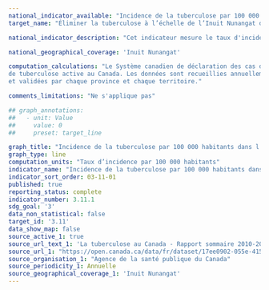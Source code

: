 ```yaml
---
national_indicator_available: "Incidence de la tuberculose par 100 000 habitants dans l’Inuit Nunangat"
target_name: "Éliminer la tuberculose à l’échelle de l’Inuit Nunangat d’ici 2030, et réduire l’incidence de la tuberculose active d’au moins 50 % d’ici 2025"

national_indicator_description: "Cet indicateur mesure le taux d'incidence de la tuberculose par 100 000 habitants dans l’Inuit Nunangat."

national_geographical_coverage: 'Inuit Nunangat' 

computation_calculations: "Le Système canadien de déclaration des cas de tuberculose est un système de surveillance contenant des données non nominales sur les cas 
de tuberculose active au Canada. Les données sont recueillies annuellement par les provinces et territoires, analysées par l’Agence de la santé publique du Canada (ASPC) 
et validées par chaque province et chaque territoire."

comments_limitations: "Ne s'applique pas"

## graph_annotations:
##   - unit: Value
##     value: 0
##     preset: target_line

graph_title: "Incidence de la tuberculose par 100 000 habitants dans l’Inuit Nunangat"
graph_type: line
computation_units: "Taux d’incidence par 100 000 habitants"
indicator_name: "Incidence de la tuberculose par 100 000 habitants dans l’Inuit Nunangat"
indicator_sort_order: 03-11-01
published: true
reporting_status: complete
indicator_number: 3.11.1
sdg_goal: '3'
data_non_statistical: false
target_id: '3.11'
data_show_map: false
source_active_1: true
source_url_text_1: 'La tuberculose au Canada - Rapport sommaire 2010-2020'
source_url_1: "https://open.canada.ca/data/fr/dataset/17ee0902-055e-415e-b7aa-d9bee1734d35"
source_organisation_1: "Agence de la santé publique du Canada"
source_periodicity_1: Annuelle
source_geographical_coverage_1: 'Inuit Nunangat'
---
```

